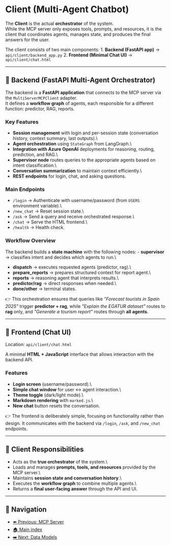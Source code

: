 # Client (Multi-Agent Chatbot)

The **Client** is the actual **orchestrator** of the system.\
While the MCP server only exposes tools, prompts, and resources, it is
the client that coordinates agents, manages state, and produces the
final answers for the user.

The client consists of two main components: 1. **Backend (FastAPI app)**
→ `api/client/backend_app.py` 2. **Frontend (Minimal Chat UI)** →
`api/client/chat.html`

------------------------------------------------------------------------

## 🔹 Backend (FastAPI Multi-Agent Orchestrator)

The backend is a **FastAPI application** that connects to the MCP server
via the `MultiServerMCPClient` adapter.\
It defines a **workflow graph** of agents, each responsible for a
different function: predictor, RAG, reports.

### Key Features

-   **Session management** with login and per-session state
    (conversation history, context summary, last outputs).\
-   **Agent orchestration** using `StateGraph` from LangGraph.\
-   **Integration with Azure OpenAI** deployments for reasoning,
    routing, prediction, and RAG.\
-   **Supervisor node** routes queries to the appropriate agents based
    on intent classification.\
-   **Conversation summarization** to maintain context efficiently.\
-   **REST endpoints** for login, chat, and asking questions.

### Main Endpoints

-   `/login` → Authenticate with username/password (from `USERS`
    environment variable).\
-   `/new_chat` → Reset session state.\
-   `/ask` → Send a query and receive orchestrated response.\
-   `/chat` → Serve the HTML frontend.\
-   `/health` → Health check.

### Workflow Overview

The backend builds a **state machine** with the following nodes: -
**supervisor** → classifies intent and decides which agents to run.\
- **dispatch** → executes requested agents (predictor, rag).\
- **prepare_reports** → prepares structured context for report agent.\
- **reports** → reasoning agent that interprets results.\
- **predictor/rag** → direct responses when needed.\
- **done/other** → terminal states.

👉 This orchestration ensures that queries like *"Forecast tourists in
Spain 2025"* trigger **predictor + rag**, while *"Explain the EGATUR
dataset"* routes to **rag** only, and *"Generate a tourism report"*
routes through **all agents**.

------------------------------------------------------------------------

## 🔹 Frontend (Chat UI)

Location: `api/client/chat.html`

A minimal **HTML + JavaScript** interface that allows interaction with
the backend API.

### Features

-   **Login screen** (username/password).\
-   **Simple chat window** for user ↔ agent interaction.\
-   **Theme toggle** (dark/light mode).\
-   **Markdown rendering** with `marked.js`.\
-   **New chat** button resets the conversation.

👉 The frontend is deliberately simple, focusing on functionality rather
than design. It communicates with the backend via `/login`, `/ask`, and
`/new_chat` endpoints.

------------------------------------------------------------------------

## 🔹 Client Responsibilities

-   Acts as the **true orchestrator** of the system.\
-   Loads and manages **prompts, tools, and resources** provided by the
    MCP server.\
-   Maintains **session state and conversation history**.\
-   Executes the **workflow graph** to combine multiple agents.\
-   Returns a **final user-facing answer** through the API and UI.

------------------------------------------------------------------------

## 🧭 Navigation

- [⬅️ Previous: MCP Server](/03_mcp_server.md)
- [🏠 Main index](../README.md#documentation)
- [➡️ Next: Data Models](/05_data_models.md)
